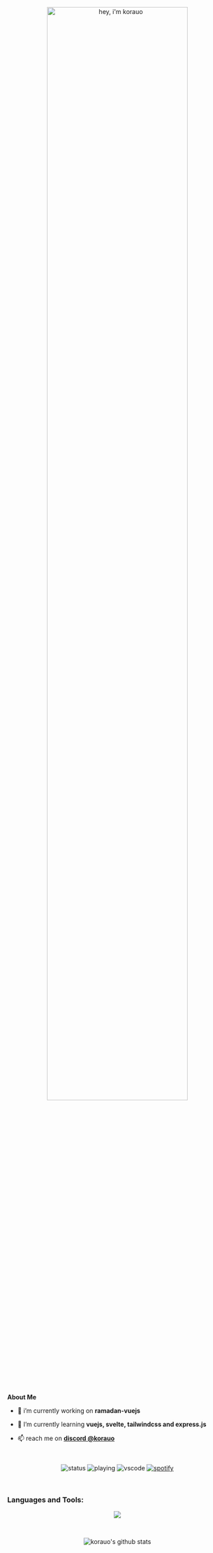 <p align="center"><img width="80%" alt="hey, i'm korauo" src="https://i.imgur.com/ZtqVxES.png" /></p>
<br>

**About Me**

- 🔭 i’m currently working on **ramadan-vuejs**

- 🌱 I’m currently learning **vuejs, svelte, tailwindcss and express.js**

- 📫 reach me on  [**discord @korauo**](https://discord.com/users/852985778584944691)

<br>

<p align="center">
    <img src="https://api.statusbadges.me/badge/status/852985778584944691" alt="status"> <img src="https://api.statusbadges.me/badge/playing/852985778584944691" alt="playing"> <img src="https://api.statusbadges.me/badge/vscode/852985778584944691" alt="vscode"> <a href="https://api.statusbadges.me/openspotify/852985778584944691" target="_blank" rel="noopener"><img src="https://api.statusbadges.me/badge/spotify/852985778584944691" alt="spotify"></a>
</p>
<br>

<h3 align="left">Languages and Tools:</h3>

<p align="center"><img src="https://skillicons.dev/icons?i=vue,svelte,tailwindcss,ts,js,html,css,nodejs,mongodb,vscode,photoshop,figma"></p>
<br>
<p align="center"><img align="center" src="https://github-readme-stats.vercel.app/api?username=korauo&show_icons=true&theme=dark&hide_border=true" alt="korauo's github stats" /></p> 
